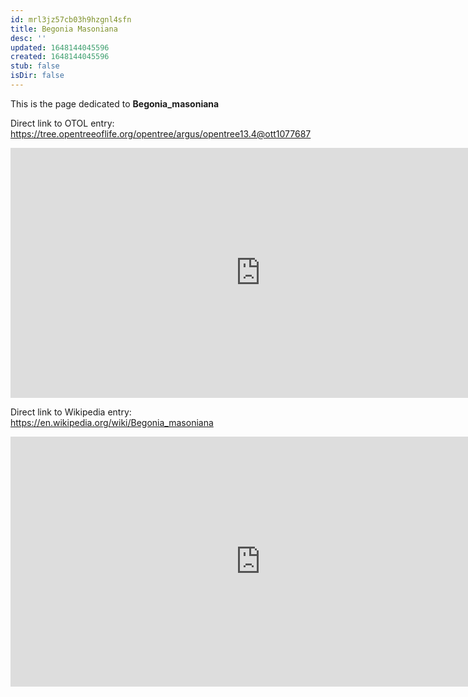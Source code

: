 ```yaml
---
id: mrl3jz57cb03h9hzgnl4sfn
title: Begonia Masoniana
desc: ''
updated: 1648144045596
created: 1648144045596
stub: false
isDir: false
---
```

This is the page dedicated to **Begonia_masoniana**


Direct link to OTOL entry: https://tree.opentreeoflife.org/opentree/argus/opentree13.4@ott1077687



<html>
    <body>
    <iframe src="https://tree.opentreeoflife.org/opentree/argus/opentree13.4@ott1077687"
    width="800" height="400" frameborder="0" allowfullscreen> </iframe>
    </body>
</html>
    


Direct link to Wikipedia entry: https://en.wikipedia.org/wiki/Begonia_masoniana



<html>
    <body>
    <iframe src="https://en.wikipedia.org/wiki/Begonia_masoniana"
    width="800" height="400" frameborder="0" allowfullscreen> </iframe>
    </body>
</html>
    
